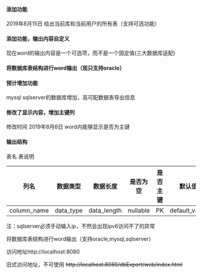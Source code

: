 
#### 添加功能
2019年8月15日
给出当前库和当前用户的所有表（支持可选功能）

#### 添加功能，输出内容自定义
 现在word的输出内容是一个可选项，而不是一个固定值(三大数据库适配)

#### 将数据库表结构进行word输出（现只支持oracle）

#### 预计增加功能
 mysql sqlserver的数据库增加，高可配数据表导出信息

#### 修改了显示内容，增加主键列
修改时间 2019年8月6日
word内能够显示是否为主键

#### 输出结构
表名 表说明 

| 列名 | 数据类型 | 数据长度 | 是否为空 | 是否主键 | 默认值 | 备注 |
|----|----|----|----|----|----|----|
|column_name|data_type|data_length|nullable|PK|default_value|conment|


 注：sqlserver必须手动输入ip，不然会出现ipv6访问不了的异常

 将数据库表结构进行word输出（支持oracle,mysql,sqlserver）

 访问地址http://localhost:8080

旧式访问地址，不可使用 ~~http://localhost:8080/dbExport/web/index.html~~ 